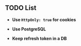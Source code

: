 ## TODO List

- **Use `HttpOnly: true` for cookies**

- **Use PostgreSQL**

- **Keep refresh token in a DB**
